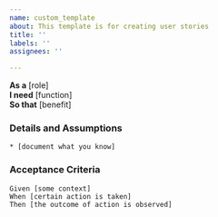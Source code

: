 ```yaml
---
name: custom_template
about: This template is for creating user stories
title: ''
labels: ''
assignees: ''

---
```


**As a** [role]  
**I need** [function]  
**So that** [benefit]  
      
### Details and Assumptions
    * [document what you know]      
### Acceptance Criteria     
 ```gherkin
 Given [some context]
 When [certain action is taken]
 Then [the outcome of action is observed]
 ```
